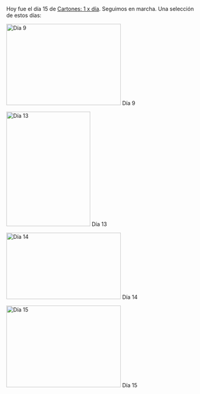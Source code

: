 <html><body><p>Hoy fue el día 15 de <a href="https://www.facebook.com/Cartones1xdia" target="_blank">Cartones: 1 x día</a>. Seguimos en marcha. Una selección de estos días:



<a href="https://www.facebook.com/Cartones1xdia/photos/a.714455445298232.1073741828.713507895392987/718184648258645/?type=1&amp;permPage=1"><img class="wp-image-5162 size-medium" src="/wp-content/uploads/2014/10/9-300x213.jpg" alt="Día 9" width="300" height="213"></a> Día 9



<a href="https://www.facebook.com/Cartones1xdia/photos/a.714455445298232.1073741828.713507895392987/720806677996442/?type=1&amp;relevant_count=1"><img class="wp-image-5160 size-medium" src="/wp-content/uploads/2014/10/13-220x300.jpg" alt="Día 13" width="220" height="300"></a> Día 13



<a href="https://www.facebook.com/Cartones1xdia/photos/a.714455445298232.1073741828.713507895392987/721360264607750/?type=1&amp;relevant_count=1"><img class="wp-image-5161 size-medium" src="/wp-content/uploads/2014/10/14-300x174.jpg" alt="Día 14" width="300" height="174"></a> Día 14



<a href="https://www.facebook.com/Cartones1xdia/photos/a.714455445298232.1073741828.713507895392987/721562501254193/?type=1&amp;permPage=1"><img class="wp-image-5159 size-medium" src="/wp-content/uploads/2014/10/15-300x214.jpg" alt="Día 15" width="300" height="214"></a> Día 15</p></body></html>